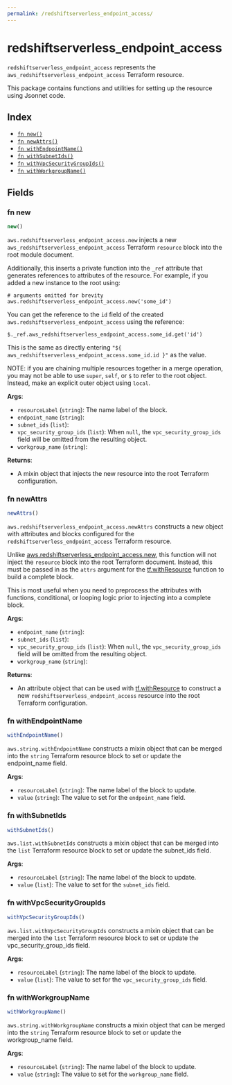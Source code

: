 ```yaml
---
permalink: /redshiftserverless_endpoint_access/
---
```


# redshiftserverless_endpoint_access

`redshiftserverless_endpoint_access` represents the `aws_redshiftserverless_endpoint_access` Terraform resource.



This package contains functions and utilities for setting up the resource using Jsonnet code.


## Index

* [`fn new()`](#fn-new)
* [`fn newAttrs()`](#fn-newattrs)
* [`fn withEndpointName()`](#fn-withendpointname)
* [`fn withSubnetIds()`](#fn-withsubnetids)
* [`fn withVpcSecurityGroupIds()`](#fn-withvpcsecuritygroupids)
* [`fn withWorkgroupName()`](#fn-withworkgroupname)

## Fields

### fn new

```ts
new()
```


`aws.redshiftserverless_endpoint_access.new` injects a new `aws_redshiftserverless_endpoint_access` Terraform `resource`
block into the root module document.

Additionally, this inserts a private function into the `_ref` attribute that generates references to attributes of the
resource. For example, if you added a new instance to the root using:

    # arguments omitted for brevity
    aws.redshiftserverless_endpoint_access.new('some_id')

You can get the reference to the `id` field of the created `aws.redshiftserverless_endpoint_access` using the reference:

    $._ref.aws_redshiftserverless_endpoint_access.some_id.get('id')

This is the same as directly entering `"${ aws_redshiftserverless_endpoint_access.some_id.id }"` as the value.

NOTE: if you are chaining multiple resources together in a merge operation, you may not be able to use `super`, `self`,
or `$` to refer to the root object. Instead, make an explicit outer object using `local`.

**Args**:
  - `resourceLabel` (`string`): The name label of the block.
  - `endpoint_name` (`string`): 
  - `subnet_ids` (`list`): 
  - `vpc_security_group_ids` (`list`):  When `null`, the `vpc_security_group_ids` field will be omitted from the resulting object.
  - `workgroup_name` (`string`): 

**Returns**:
- A mixin object that injects the new resource into the root Terraform configuration.


### fn newAttrs

```ts
newAttrs()
```


`aws.redshiftserverless_endpoint_access.newAttrs` constructs a new object with attributes and blocks configured for the `redshiftserverless_endpoint_access`
Terraform resource.

Unlike [aws.redshiftserverless_endpoint_access.new](#fn-redshiftserverless_endpoint_accessnew), this function will not inject the `resource`
block into the root Terraform document. Instead, this must be passed in as the `attrs` argument for the
[tf.withResource](https://github.com/tf-libsonnet/core/tree/main/docs#fn-withresource) function to build a complete block.

This is most useful when you need to preprocess the attributes with functions, conditional, or looping logic prior to
injecting into a complete block.

**Args**:
  - `endpoint_name` (`string`): 
  - `subnet_ids` (`list`): 
  - `vpc_security_group_ids` (`list`):  When `null`, the `vpc_security_group_ids` field will be omitted from the resulting object.
  - `workgroup_name` (`string`): 

**Returns**:
  - An attribute object that can be used with [tf.withResource](https://github.com/tf-libsonnet/core/tree/main/docs#fn-withresource) to construct a new `redshiftserverless_endpoint_access` resource into the root Terraform configuration.


### fn withEndpointName

```ts
withEndpointName()
```

`aws.string.withEndpointName` constructs a mixin object that can be merged into the `string`
Terraform resource block to set or update the endpoint_name field.



**Args**:
  - `resourceLabel` (`string`): The name label of the block to update.
  - `value` (`string`): The value to set for the `endpoint_name` field.


### fn withSubnetIds

```ts
withSubnetIds()
```

`aws.list.withSubnetIds` constructs a mixin object that can be merged into the `list`
Terraform resource block to set or update the subnet_ids field.



**Args**:
  - `resourceLabel` (`string`): The name label of the block to update.
  - `value` (`list`): The value to set for the `subnet_ids` field.


### fn withVpcSecurityGroupIds

```ts
withVpcSecurityGroupIds()
```

`aws.list.withVpcSecurityGroupIds` constructs a mixin object that can be merged into the `list`
Terraform resource block to set or update the vpc_security_group_ids field.



**Args**:
  - `resourceLabel` (`string`): The name label of the block to update.
  - `value` (`list`): The value to set for the `vpc_security_group_ids` field.


### fn withWorkgroupName

```ts
withWorkgroupName()
```

`aws.string.withWorkgroupName` constructs a mixin object that can be merged into the `string`
Terraform resource block to set or update the workgroup_name field.



**Args**:
  - `resourceLabel` (`string`): The name label of the block to update.
  - `value` (`string`): The value to set for the `workgroup_name` field.
